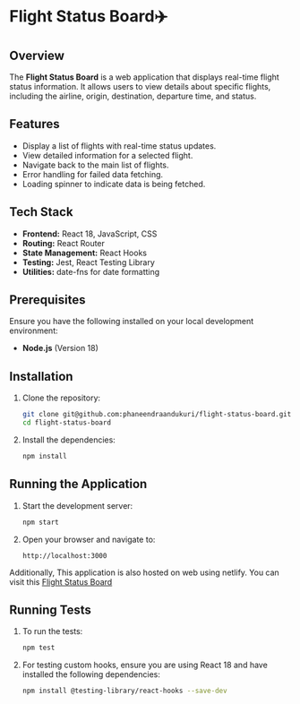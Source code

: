 # Flight Status Board✈️

## Overview

The **Flight Status Board** is a web application that displays real-time flight status information. It allows users to view details about specific flights, including the airline, origin, destination, departure time, and status.

## Features

- Display a list of flights with real-time status updates.
- View detailed information for a selected flight.
- Navigate back to the main list of flights.
- Error handling for failed data fetching.
- Loading spinner to indicate data is being fetched.

## Tech Stack

- **Frontend:** React 18, JavaScript, CSS
- **Routing:** React Router
- **State Management:** React Hooks
- **Testing:** Jest, React Testing Library
- **Utilities:** date-fns for date formatting

## Prerequisites

Ensure you have the following installed on your local development environment:

- **Node.js** (Version 18)

## Installation

1. Clone the repository:

   ```bash
   git clone git@github.com:phaneendraandukuri/flight-status-board.git
   cd flight-status-board
   ```

2. Install the dependencies:

   ```bash
   npm install
   ```

## Running the Application

1. Start the development server:

   ```bash
   npm start
   ```

2. Open your browser and navigate to:

   ```
   http://localhost:3000
   ```

Additionally, This application is also hosted on web using netlify. You can visit this [Flight Status Board](https://flight-status-board.netlify.app)

## Running Tests

1. To run the tests:

   ```bash
   npm test
   ```

2. For testing custom hooks, ensure you are using React 18 and have installed the following dependencies:

   ```bash
   npm install @testing-library/react-hooks --save-dev
   ```

